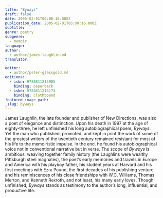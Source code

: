 ```yaml
---
title: "Byways"
draft: false
date: 2005-02-01T06:00:16.000Z
publication_date: 2005-02-01T06:00:16.000Z
subtitle:
genre: poetry
subgenre:
  - memoir
language:
author:
  - author/james-laughlin.md
translator:

editor:
  - author/peter-glassgold.md
editions:
  - isbn: 9780811215985
    binding: paperback
  - isbn: 9780811216173
    binding: clothbound
featured_image_path:
_slug: byways
---
```


James Laughlin, the late founder and publisher of New Directions, was also a poet of elegance and distinction. Upon his death in 1997 at the age of eighty-three, he left unfinished his long autobiographical poem, _Byways_. Yet the man who published, promoted, and kept in print the work of some of the greatest writers of the twentieth century remained resistant for most of his life to the memoiristic impulse. In the end, he found his autobiographical voice not in conventional narrative but in verse. The scope of _Byways_ is ambitious, weaving together family history (the Laughlins were wealthy Pittsburgh steel magnates), the poet’s early memories and travels in Europe and America with his playboy father, his student years at Harvard and his first meetings with Ezra Pound, the first decades of his publishing venture and his reminiscences of his close friendships with W.C. Williams, Thomas Merton, and Kenneth Rexroth, and not least, his many early loves. Though unfinished, _Byways_ stands as testimony to the author’s long, influential, and productive life.

